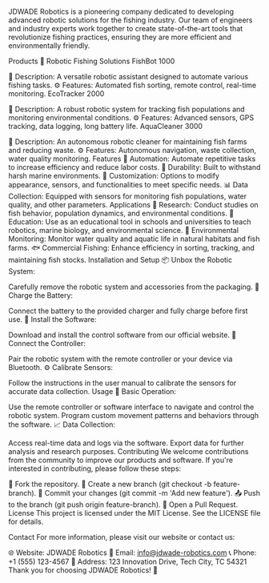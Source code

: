 JDWADE Robotics is a pioneering company dedicated to developing advanced robotic solutions for the fishing industry. Our team of engineers and industry experts work together to create state-of-the-art tools that revolutionize fishing practices, ensuring they are more efficient and environmentally friendly.

Products
🎣 Robotic Fishing Solutions
FishBot 1000

📝 Description: A versatile robotic assistant designed to automate various fishing tasks.
⚙️ Features: Automated fish sorting, remote control, real-time monitoring.
EcoTracker 2000

📝 Description: A robust robotic system for tracking fish populations and monitoring environmental conditions.
⚙️ Features: Advanced sensors, GPS tracking, data logging, long battery life.
AquaCleaner 3000

📝 Description: An autonomous robotic cleaner for maintaining fish farms and reducing waste.
⚙️ Features: Autonomous navigation, waste collection, water quality monitoring.
Features
🔄 Automation: Automate repetitive tasks to increase efficiency and reduce labor costs.
🔋 Durability: Built to withstand harsh marine environments.
🔧 Customization: Options to modify appearance, sensors, and functionalities to meet specific needs.
📊 Data Collection: Equipped with sensors for monitoring fish populations, water quality, and other parameters.
Applications
🔬 Research: Conduct studies on fish behavior, population dynamics, and environmental conditions.
🏫 Education: Use as an educational tool in schools and universities to teach robotics, marine biology, and environmental science.
🌊 Environmental Monitoring: Monitor water quality and aquatic life in natural habitats and fish farms.
🐟 Commercial Fishing: Enhance efficiency in sorting, tracking, and maintaining fish stocks.
Installation and Setup
📦 Unbox the Robotic System:

Carefully remove the robotic system and accessories from the packaging.
🔌 Charge the Battery:

Connect the battery to the provided charger and fully charge before first use.
💾 Install the Software:

Download and install the control software from our official website.
📶 Connect the Controller:

Pair the robotic system with the remote controller or your device via Bluetooth.
⚙️ Calibrate Sensors:

Follow the instructions in the user manual to calibrate the sensors for accurate data collection.
Usage
🚀 Basic Operation:

Use the remote controller or software interface to navigate and control the robotic system.
Program custom movement patterns and behaviors through the software.
📈 Data Collection:

Access real-time data and logs via the software.
Export data for further analysis and research purposes.
Contributing
We welcome contributions from the community to improve our products and software. If you're interested in contributing, please follow these steps:

🍴 Fork the repository.
🌿 Create a new branch (git checkout -b feature-branch).
💬 Commit your changes (git commit -m 'Add new feature').
📤 Push to the branch (git push origin feature-branch).
🔄 Open a Pull Request.
License
This project is licensed under the MIT License. See the LICENSE file for details.

Contact
For more information, please visit our website or contact us:

🌐 Website: JDWADE Robotics
📧 Email: info@jdwade-robotics.com
📞 Phone: +1 (555) 123-4567
🏢 Address: 123 Innovation Drive, Tech City, TC 54321
Thank you for choosing JDWADE Robotics! 🎉

